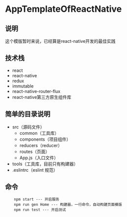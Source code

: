 # AppTemplateOfReactNative

## 说明
这个模版暂时来说，已经算是react-native开发的最佳实践

## 技术栈
- react
- react-native
- redux
- immutable
- react-native-router-flux
- react-native第三方原生组件库

## 简单的目录说明
- src（源码文件）
	- common（工具库）
	- components（项目组件）
	- reducers（reducer）
	- routes（页面）
	- App.js（入口文件）
- tools（工具库，目前只有构建器）
- .eslintrc（eslint 规范）

## 命令
```
	npm start --- 开启服务
	npm run gen Home --- 构建器，一行命令，自动构建页面模版
	npm run test --- 开启测试
```